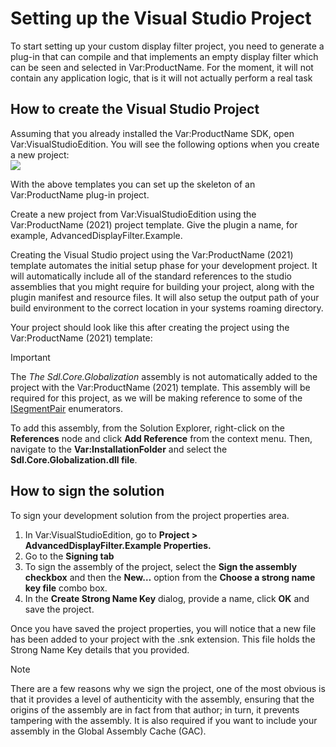 Setting up the Visual Studio Project
=====
To start setting up your custom display filter project, you need to generate a plug-in that can compile and that implements an empty display filter which can be seen and selected in Var:ProductName. For the moment, it will not contain any application logic, that is it will not actually perform a real task

How to create the Visual Studio Project
-----
Assuming that you already installed the Var:ProductName SDK, open Var:VisualStudioEdition. You will see the following options when you create a new project:
<img style="display:block; " src="images/PlugInTemplate.jpg"/>

With the above templates you can set up the skeleton of an Var:ProductName plug-in project.

Create a new project from Var:VisualStudioEdition using the Var:ProductName  (2021) project template. Give the plugin a name, for example, AdvancedDisplayFilter.Example.

Creating the Visual Studio project using the Var:ProductName (2021) template automates the initial setup phase for your development project. It will automatically include all of the standard references to the studio assemblies that you might require for building your project, along with the plugin manifest and resource files. It will also setup the output path of your build environment to the correct location in your systems roaming directory.

Your project should look like this after creating the project using the Var:ProductName (2021) template:

> [!IMPORTANT]
> 
> The *The Sdl.Core.Globalization* assembly is not automatically added to the project with the Var:ProductName (2021) template. This assembly will be required for this project, as we will be making reference to some of the [ISegmentPair](../../api/filetypesupport/Sdl.FileTypeSupport.Framework.BilingualApi.ISegmentPair.yml) enumerators.
>
> To add this assembly, from the Solution Explorer, right-click on the **References** node and click **Add Reference** from the context menu. Then, navigate to the **Var:InstallationFolder** and select the **Sdl.Core.Globalization.dll file**.

 How to sign the solution
 ----
To sign your development solution from the project properties area.

1. In Var:VisualStudioEdition, go to **Project > AdvancedDisplayFilter.Example Properties.**
2. Go to the **Signing tab**
3. To sign the assembly of the project, select the **Sign the assembly checkbox** and then the **New…** option from the **Choose a strong name key file** combo box.
4. In the **Create Strong Name Key** dialog, provide a name, click **OK** and save the project.

Once you have saved the project properties, you will notice that a new file has been added to your project with the .snk extension. This file holds the Strong Name Key details that you provided.

> [!NOTE]
> 
> There are a few reasons why we sign the project, one of the most obvious is that it provides a level of authenticity with the assembly, ensuring that the origins of the assembly are in fact from that author; in turn, it prevents tampering with the assembly. It is also required if you want to include your assembly in the Global Assembly Cache (GAC).
